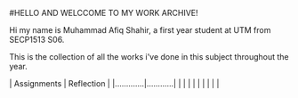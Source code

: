 #HELLO AND WELCCOME TO MY WORK ARCHIVE!

Hi my name is Muhammad Afiq Shahir, a first year student at UTM from SECP1513 S06.

This is the collection of all the works i've done in this subject throughout the year.

| Assignments | Reflection |
|.............|............|
|             |            |
|             |            | 
|             |            |
